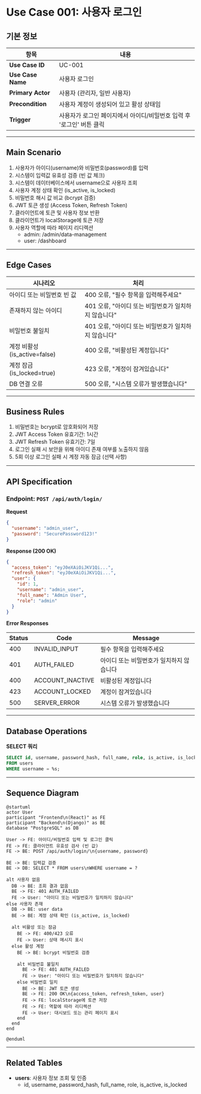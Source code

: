 # Use Case 001: 사용자 로그인

## 기본 정보

| 항목 | 내용 |
|------|------|
| **Use Case ID** | UC-001 |
| **Use Case Name** | 사용자 로그인 |
| **Primary Actor** | 사용자 (관리자, 일반 사용자) |
| **Precondition** | 사용자 계정이 생성되어 있고 활성 상태임 |
| **Trigger** | 사용자가 로그인 페이지에서 아이디/비밀번호 입력 후 '로그인' 버튼 클릭 |

---

## Main Scenario

1. 사용자가 아이디(username)와 비밀번호(password)를 입력
2. 시스템이 입력값 유효성 검증 (빈 값 체크)
3. 시스템이 데이터베이스에서 username으로 사용자 조회
4. 사용자 계정 상태 확인 (is_active, is_locked)
5. 비밀번호 해시 값 비교 (bcrypt 검증)
6. JWT 토큰 생성 (Access Token, Refresh Token)
7. 클라이언트에 토큰 및 사용자 정보 반환
8. 클라이언트가 localStorage에 토큰 저장
9. 사용자 역할에 따라 페이지 리디렉션
   - admin: /admin/data-management
   - user: /dashboard

---

## Edge Cases

| 시나리오 | 처리 |
|---------|------|
| 아이디 또는 비밀번호 빈 값 | 400 오류, "필수 항목을 입력해주세요" |
| 존재하지 않는 아이디 | 401 오류, "아이디 또는 비밀번호가 일치하지 않습니다" |
| 비밀번호 불일치 | 401 오류, "아이디 또는 비밀번호가 일치하지 않습니다" |
| 계정 비활성 (is_active=false) | 400 오류, "비활성된 계정입니다" |
| 계정 잠금 (is_locked=true) | 423 오류, "계정이 잠겨있습니다" |
| DB 연결 오류 | 500 오류, "시스템 오류가 발생했습니다" |

---

## Business Rules

1. 비밀번호는 bcrypt로 암호화되어 저장
2. JWT Access Token 유효기간: 1시간
3. JWT Refresh Token 유효기간: 7일
4. 로그인 실패 시 보안을 위해 아이디 존재 여부를 노출하지 않음
5. 5회 이상 로그인 실패 시 계정 자동 잠금 (선택 사항)

---

## API Specification

### Endpoint: `POST /api/auth/login/`

**Request**
```json
{
  "username": "admin_user",
  "password": "SecurePassword123!"
}
```

**Response (200 OK)**
```json
{
  "access_token": "eyJ0eXAiOiJKV1Qi...",
  "refresh_token": "eyJ0eXAiOiJKV1Qi...",
  "user": {
    "id": 1,
    "username": "admin_user",
    "full_name": "Admin User",
    "role": "admin"
  }
}
```

**Error Responses**

| Status | Code | Message |
|--------|------|---------|
| 400 | INVALID_INPUT | 필수 항목을 입력해주세요 |
| 401 | AUTH_FAILED | 아이디 또는 비밀번호가 일치하지 않습니다 |
| 400 | ACCOUNT_INACTIVE | 비활성된 계정입니다 |
| 423 | ACCOUNT_LOCKED | 계정이 잠겨있습니다 |
| 500 | SERVER_ERROR | 시스템 오류가 발생했습니다 |

---

## Database Operations

**SELECT 쿼리**
```sql
SELECT id, username, password_hash, full_name, role, is_active, is_locked
FROM users
WHERE username = %s;
```

---

## Sequence Diagram

```plantuml
@startuml
actor User
participant "Frontend\n(React)" as FE
participant "Backend\n(Django)" as BE
database "PostgreSQL" as DB

User -> FE: 아이디/비밀번호 입력 및 로그인 클릭
FE -> FE: 클라이언트 유효성 검사 (빈 값)
FE -> BE: POST /api/auth/login/\n{username, password}

BE -> BE: 입력값 검증
BE -> DB: SELECT * FROM users\nWHERE username = ?

alt 사용자 없음
  DB -> BE: 조회 결과 없음
  BE -> FE: 401 AUTH_FAILED
  FE -> User: "아이디 또는 비밀번호가 일치하지 않습니다"
else 사용자 존재
  DB -> BE: user data
  BE -> BE: 계정 상태 확인 (is_active, is_locked)

  alt 비활성 또는 잠금
    BE -> FE: 400/423 오류
    FE -> User: 상태 메시지 표시
  else 활성 계정
    BE -> BE: bcrypt 비밀번호 검증

    alt 비밀번호 불일치
      BE -> FE: 401 AUTH_FAILED
      FE -> User: "아이디 또는 비밀번호가 일치하지 않습니다"
    else 비밀번호 일치
      BE -> BE: JWT 토큰 생성
      BE -> FE: 200 OK\n{access_token, refresh_token, user}
      FE -> FE: localStorage에 토큰 저장
      FE -> FE: 역할에 따라 리디렉션
      FE -> User: 대시보드 또는 관리 페이지 표시
    end
  end
end

@enduml
```

---

## Related Tables

- **users**: 사용자 정보 조회 및 인증
  - id, username, password_hash, full_name, role, is_active, is_locked
